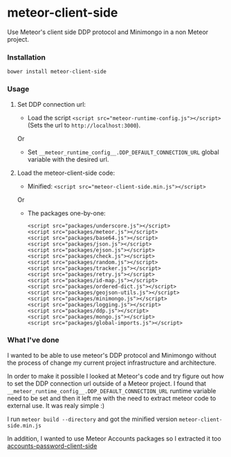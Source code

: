 # meteor-client-side

Use Meteor's client side DDP protocol and Minimongo in a non Meteor project.

### Installation

`bower install meteor-client-side` 


### Usage

1. Set DDP connection url:
    
    * Load the script `<script src="meteor-runtime-config.js"></script>` (Sets the url to `http://localhost:3000`).
    
    Or 

    * Set `__meteor_runtime_config__.DDP_DEFAULT_CONNECTION_URL` global variable with the desired url.

3. Load the meteor-client-side code:
    
    * Minified: `<script src="meteor-client-side.min.js"></script>`
    
    Or

    * The packages one-by-one:

        ```
        <script src="packages/underscore.js"></script>
        <script src="packages/meteor.js"></script>
        <script src="packages/base64.js"></script>
        <script src="packages/json.js"></script>
        <script src="packages/ejson.js"></script>
        <script src="packages/check.js"></script>
        <script src="packages/random.js"></script>
        <script src="packages/tracker.js"></script>
        <script src="packages/retry.js"></script>
        <script src="packages/id-map.js"></script>
        <script src="packages/ordered-dict.js"></script>
        <script src="packages/geojson-utils.js"></script>
        <script src="packages/minimongo.js"></script>
        <script src="packages/logging.js"></script>
        <script src="packages/ddp.js"></script>
        <script src="packages/mongo.js"></script>
        <script src="packages/global-imports.js"></script>
        ```


### What I've done

I wanted to be able to use meteor's DDP protocol and Minimongo without the process of change my current project infrastructure and architecture.

In order to make it possible I looked at Meteor's code and try figure out how to set the DDP connection url outside of a Meteor project.
I found that `__meteor_runtime_config__.DDP_DEFAULT_CONNECTION_URL` runtime variable need to be set and then it left me with the need to extract meteor code to external use. It was realy simple :)

I run `meteor build --directory` and got the minified version `meteor-client-side.min.js`

In addition, I wanted to use Meteor Accounts packages so I extracted it too [accounts-password-client-side][accounts-password-client-side]

[accounts-password-client-side]: https://github.com/idanwe/accounts-password-client-side

